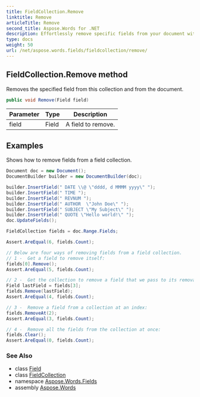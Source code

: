 ```yaml
---
title: FieldCollection.Remove
linktitle: Remove
articleTitle: Remove
second_title: Aspose.Words for .NET
description: Effortlessly remove specific fields from your document with the FieldCollection Remove method, streamlining your data management process.
type: docs
weight: 50
url: /net/aspose.words.fields/fieldcollection/remove/
---
```

## FieldCollection.Remove method

Removes the specified field from this collection and from the document.

```csharp
public void Remove(Field field)
```

| Parameter | Type | Description |
| --- | --- | --- |
| field | Field | A field to remove. |

## Examples

Shows how to remove fields from a field collection.

```csharp
Document doc = new Document();
DocumentBuilder builder = new DocumentBuilder(doc);

builder.InsertField(" DATE \\@ \"dddd, d MMMM yyyy\" ");
builder.InsertField(" TIME ");
builder.InsertField(" REVNUM ");
builder.InsertField(" AUTHOR  \"John Doe\" ");
builder.InsertField(" SUBJECT \"My Subject\" ");
builder.InsertField(" QUOTE \"Hello world!\" ");
doc.UpdateFields();

FieldCollection fields = doc.Range.Fields;

Assert.AreEqual(6, fields.Count);

// Below are four ways of removing fields from a field collection.
// 1 -  Get a field to remove itself:
fields[0].Remove();
Assert.AreEqual(5, fields.Count);

// 2 -  Get the collection to remove a field that we pass to its removal method:
Field lastField = fields[3];
fields.Remove(lastField);
Assert.AreEqual(4, fields.Count);

// 3 -  Remove a field from a collection at an index:
fields.RemoveAt(2);
Assert.AreEqual(3, fields.Count);

// 4 -  Remove all the fields from the collection at once:
fields.Clear();
Assert.AreEqual(0, fields.Count);
```

### See Also

* class [Field](../../field/)
* class [FieldCollection](../)
* namespace [Aspose.Words.Fields](../../../aspose.words.fields/)
* assembly [Aspose.Words](../../../)
